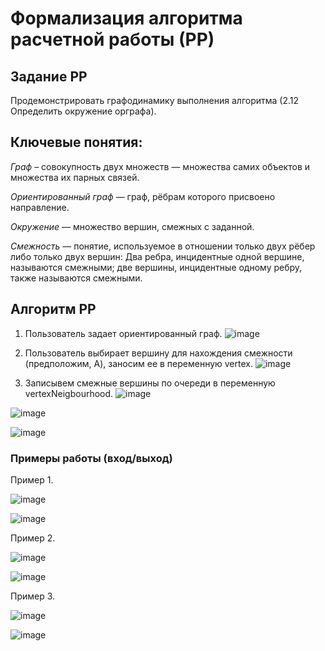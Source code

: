 # Формализация алгоритма расчетной работы (РР)

## Задание РР 
Продемонстрировать графодинамику выполнения алгоритма (2.12 Определить окружение орграфа).

## Ключевые понятия:
*Граф* – совокупность двух множеств — множества самих объектов и множества их парных связей.

*Ориентированный граф*  — граф, рёбрам которого присвоено направление.

*Окружение* — множество вершин, смежных с заданной.

*Смежность* — понятие, используемое в отношении только двух рёбер либо только двух вершин: Два ребра, инцидентные одной вершине, называются смежными; две вершины, инцидентные одному ребру, также называются смежными.
## Алгоритм РР

1. Пользователь задает ориентированный граф.
![image](https://github.com/iis-32170x/RPIIS/assets/147048129/d30997d8-ffbc-41da-aa8f-c39865467e9b)

2. Пользователь выбирает вершину для нахождения смежности (предположим, A), заносим ее в переменную vertex.
![image](https://github.com/iis-32170x/RPIIS/assets/147048129/16a3a7fb-f7bf-4679-8b0d-6cb79737c0be)

3. Записывем смежные вершины по очереди в переменную vertexNeigbourhood.
![image](https://github.com/iis-32170x/RPIIS/assets/147048129/d58b752b-4e61-4c1d-9caa-de47197d96c1)

![image](https://github.com/iis-32170x/RPIIS/assets/147048129/c4f4db6d-67eb-4a39-ac3c-c22fa9d99f47)

![image](https://github.com/iis-32170x/RPIIS/assets/147048129/e9052927-b7e5-4a5c-a982-4d283623a05f)

### Примеры работы (вход/выход)
Пример 1.

![image](https://github.com/iis-32170x/RPIIS/assets/147048129/d30997d8-ffbc-41da-aa8f-c39865467e9b)

![image](https://github.com/iis-32170x/RPIIS/assets/147048129/e9052927-b7e5-4a5c-a982-4d283623a05f)

Пример 2.

![image](https://github.com/iis-32170x/RPIIS/assets/147048129/ed4ed12f-f83d-4964-aca7-e89a33248434)


![image](https://github.com/iis-32170x/RPIIS/assets/147048129/e9051f3d-0bf3-4acf-923c-bd1ccc677665)

Пример 3.

![image](https://github.com/iis-32170x/RPIIS/assets/147048129/2d02cc79-d0a8-482f-80ba-95c74b87a01c)

![image](https://github.com/iis-32170x/RPIIS/assets/147048129/e011077d-9d1f-4d63-8038-60bb1f6c11f0)


